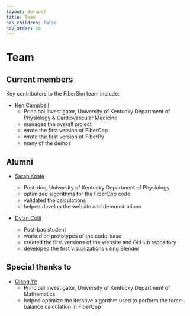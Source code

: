 ```yaml
---
layout: default
title: Team
has_children: false
nav_order: 30
---
```


# Team

## Current members

Key contributors to the FiberSim team include:

+ [Ken Campbell](http://www.campbellmusclelab.org)
  + Principal Investigator, University of Kentucky Department of Physiology & Cardiovascular Medicine
  + manages the overall project
  + wrote the first version of FiberCpp
  + wrote the first version of FiberPy
  + many of the demos



## Alumni

+ [Sarah Kosta](https://be.linkedin.com/in/sarah-kosta-27b284251)
  + Post-doc, University of Kentucky Department of Physiology
  + optimized algorithms for the FiberCpp code
  + validated the calculations
  + helped develop the website and demonstrations


+ [Dylan Colli](https://www.linkedin.com/in/dylan-colli/)
  + Post-bac student
  + worked on prototypes of the code-base
  + created the first versions of the website and GitHub repository
  + developed the first visualizations using Blender


## Special thanks to

+ [Qiang Ye](https://math.as.uky.edu/users/qye3)
  + Principal Investigator, University of Kentucky Department of Mathematics
  + helped optimize the iterative algorithm used to perform the force-balance calculation in FiberCpp

